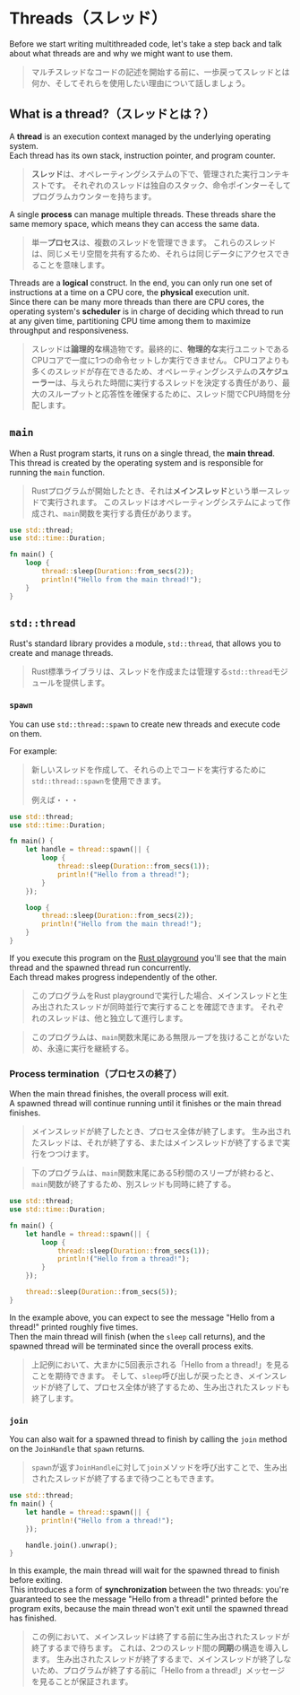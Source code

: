 # Threads（スレッド）

Before we start writing multithreaded code, let's take a step back and talk about what threads are
and why we might want to use them.

> マルチスレッドなコードの記述を開始する前に、一歩戻ってスレッドとは何か、そしてそれらを使用したい理由について話しましょう。

## What is a thread?（スレッドとは？）

A **thread** is an execution context managed by the underlying operating system.\
Each thread has its own stack, instruction pointer, and program counter.

> **スレッド**は、オペレーティングシステムの下で、管理された実行コンテキストです。
> それぞれのスレッドは独自のスタック、命令ポインターそしてプログラムカウンターを持ちます。

A single **process** can manage multiple threads.
These threads share the same memory space, which means they can access the same data.

> 単一**プロセス**は、複数のスレッドを管理できます。
> これらのスレッドは、同じメモリ空間を共有するため、それらは同じデータにアクセスできることを意味します。

Threads are a **logical** construct. In the end, you can only run one set of instructions
at a time on a CPU core, the **physical** execution unit.\
Since there can be many more threads than there are CPU cores, the operating system's
**scheduler** is in charge of deciding which thread to run at any given time,
partitioning CPU time among them to maximize throughput and responsiveness.

> スレッドは**論理的な**構造物です。最終的に、**物理的な**実行ユニットであるCPUコアで一度に1つの命令セットしか実行できません。
> CPUコアよりも多くのスレッドが存在できるため、オペレーティングシステムの**スケジューラー**は、与えられた時間に実行するスレッドを決定する責任があり、最大のスループットと応答性を確保するために、スレッド間でCPU時間を分配します。

## `main`

When a Rust program starts, it runs on a single thread, the **main thread**.\
This thread is created by the operating system and is responsible for running the `main`
function.

> Rustプログラムが開始したとき、それは**メインスレッド**という単一スレッドで実行されます。
> このスレッドはオペレーティングシステムによって作成され、`main`関数を実行する責任があります。

```rust
use std::thread;
use std::time::Duration;

fn main() {
    loop {
        thread::sleep(Duration::from_secs(2));
        println!("Hello from the main thread!");
    }
}
```

## `std::thread`

Rust's standard library provides a module, `std::thread`, that allows you to create
and manage threads.

> Rust標準ライブラリは、スレッドを作成または管理する`std::thread`モジュールを提供します。

### `spawn`

You can use `std::thread::spawn` to create new threads and execute code on them.

For example:

> 新しいスレッドを作成して、それらの上でコードを実行するために`std::thread::spawn`を使用できます。
>
> 例えば・・・

```rust
use std::thread;
use std::time::Duration;

fn main() {
    let handle = thread::spawn(|| {
        loop {
            thread::sleep(Duration::from_secs(1));
            println!("Hello from a thread!");
        }
    });

    loop {
        thread::sleep(Duration::from_secs(2));
        println!("Hello from the main thread!");
    }
}
```

If you execute this program on the [Rust playground](https://play.rust-lang.org/?version=stable&mode=debug&edition=2021&gist=afedf7062298ca8f5a248bc551062eaa)
you'll see that the main thread and the spawned thread run concurrently.\
Each thread makes progress independently of the other.

> このプログラムをRust playgroundで実行した場合、メインスレッドと生み出されたスレッドが同時並行で実行することを確認できます。
> それぞれのスレッドは、他と独立して進行します。

> このプログラムは、`main`関数末尾にある無限ループを抜けることがないため、永遠に実行を継続する。

### Process termination（プロセスの終了）

When the main thread finishes, the overall process will exit.\
A spawned thread will continue running until it finishes or the main thread finishes.

> メインスレッドが終了したとき、プロセス全体が終了します。
> 生み出されたスレッドは、それが終了する、またはメインスレッドが終了するまで実行をつつけます。

> 下のプログラムは、`main`関数末尾にある5秒間のスリープが終わると、`main`関数が終了するため、別スレッドも同時に終了する。

```rust
use std::thread;
use std::time::Duration;

fn main() {
    let handle = thread::spawn(|| {
        loop {
            thread::sleep(Duration::from_secs(1));
            println!("Hello from a thread!");
        }
    });

    thread::sleep(Duration::from_secs(5));
}
```

In the example above, you can expect to see the message "Hello from a thread!" printed roughly five times.\
Then the main thread will finish (when the `sleep` call returns), and the spawned thread will be terminated
since the overall process exits.

> 上記例において、大まかに5️回表示される「Hello from a thread!」を見ることを期待できます。
> そして、`sleep`呼び出しが戻ったとき、メインスレッドが終了して、プロセス全体が終了するため、生み出されたスレッドも終了します。

### `join`

You can also wait for a spawned thread to finish by calling the `join` method on the `JoinHandle` that `spawn` returns.

> `spawn`が返す`JoinHandle`に対して`join`メソッドを呼び出すことで、生み出されたスレッドが終了するまで待つこともできます。

```rust
use std::thread;
fn main() {
    let handle = thread::spawn(|| {
        println!("Hello from a thread!");
    });

    handle.join().unwrap();
}
```

In this example, the main thread will wait for the spawned thread to finish before exiting.\
This introduces a form of **synchronization** between the two threads: you're guaranteed to see the message
"Hello from a thread!" printed before the program exits, because the main thread won't exit
until the spawned thread has finished.

> この例において、メインスレッドは終了する前に生み出されたスレッドが終了するまで待ちます。
> これは、2つのスレッド間の**同期**の構造を導入します。
> 生み出されたスレッドが終了するまで、メインスレッドが終了しないため、プログラムが終了する前に「Hello from a thread!」メッセージを見ることが保証されます。

